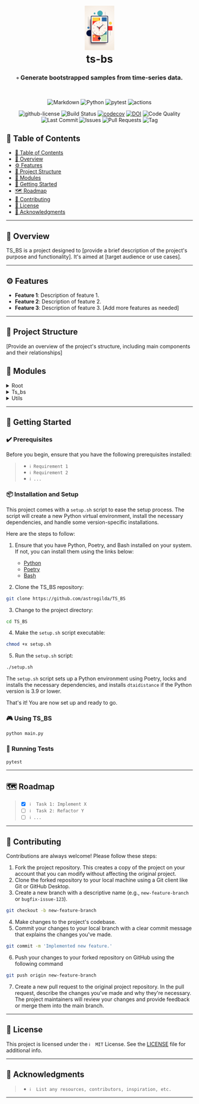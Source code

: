 <div align="center">
    <h1 align="center">
        <img src="https://github.com/astrogilda/TS_BS/blob/main/ts_bs_logo.png" width="80" />
        <!--<img src="https://img.icons8.com/?size=512&id=kTuxVYRKeKEY&format=png" width="80" />-->
        <br> ts-bs
    </h1>
    <h3>◦ Generate bootstrapped samples from time-series data.</h3>
    <br>
    <p align="center">
        <img src="https://img.shields.io/badge/Markdown-000000.svg?stylee&logo=Markdown&logoColor=white" alt="Markdown" />
        <img src="https://img.shields.io/badge/Python-3776AB.svg?stylee&logo=Python&logoColor=white" alt="Python" />
        <img src="https://img.shields.io/badge/Pytest-0A9EDC.svg?stylee&logo=Pytest&logoColor=white" alt="pytest" />
        <img src="https://img.shields.io/badge/GitHub%20Actions-2088FF.svg?style&logo=GitHub-Actions&logoColor=white" alt="actions" />
        <!--
        <img src="https://img.shields.io/badge/GNU%20Bash-4EAA25.svg?style&logo=GNU-Bash&logoColor=white" alt="GNU Bash" />
        <img src="https://img.shields.io/badge/JavaScript-F7DF1E.svg?style&logo=JavaScript&logoColor=black" alt="JavaScript" />
        -->
    </p>
    <!--
    <a href="https://pypi.org/project/readmeai/">
        <img src="https://img.shields.io/pypi/v/readmeai?color=5D6D7E&logo=pypi" alt="pypi-version" />
    </a>
    <a href="https://pypi.org/project/readmeai/">
        <img src="https://img.shields.io/pypi/pyversions/readmeai?color=5D6D7E&logo=python" alt="pypi-python-version" />
    </a>
    <a href="https://pypi.org/project/readmeai/">
        <img src="https://img.shields.io/pypi/dm/readmeai?color=5D6D7E" alt="pypi-downloads" />
    </a>
    -->
    <img src="https://img.shields.io/github/license/eli64s/readme-ai?color=5D6D7E" alt="github-license" />
    </a>
    <img src="https://github.com/astrogilda/TS_BS/workflows/CI/badge.svg" alt="Build Status"/>
    <a href="https://codecov.io/gh/astrogilda/TS_BS"><img src="https://codecov.io/gh/astrogilda/TS_BS/branch/main/graph/badge.svg" alt="codecov"/></a>
    <a href="https://doi.org/10.5281/zenodo.8226496"><img src="https://zenodo.org/badge/DOI/10.5281/zenodo.8226496.svg" alt="DOI"/></a>
    <img src="https://img.shields.io/codeclimate/maintainability/astrogilda/TS_BS" alt="Code Quality"/>
    <img src="https://img.shields.io/github/last-commit/astrogilda/TS_BS" alt="Last Commit"/>
    <img src="https://img.shields.io/github/issues/astrogilda/TS_BS" alt="Issues"/>
    <img src="https://img.shields.io/github/issues-pr/astrogilda/TS_BS" alt="Pull Requests"/>
    <img src="https://img.shields.io/github/v/tag/astrogilda/TS_BS" alt="Tag"/>
</div>



## 📒 Table of Contents
- [📒 Table of Contents](#-table-of-contents)
- [📍 Overview](#-overview)
- [⚙️ Features](#-features)
- [📂 Project Structure](#project-structure)
- [🧩 Modules](#modules)
- [🚀 Getting Started](#-getting-started)
- [🗺 Roadmap](#-roadmap)
- [🤝 Contributing](#-contributing)
- [📄 License](#-license)
- [👏 Acknowledgments](#-acknowledgments)

---


## 📍 Overview

TS_BS is a project designed to [provide a brief description of the project's purpose and functionality]. It's aimed at [target audience or use cases].

---

## ⚙️ Features

- **Feature 1**: Description of feature 1.
- **Feature 2**: Description of feature 2.
- **Feature 3**: Description of feature 3.
[Add more features as needed]

---


## 📂 Project Structure

[Provide an overview of the project's structure, including main components and their relationships]

## 🧩 Modules

<details closed><summary>Root</summary>

| File                                                                                       | Summary                   |
| ---                                                                                        | ---                       |
| [setup.sh](https://github.com/astrogilda/TS_BS/blob/main/setup.sh)                         | HTTPStatus Exception: 429 |
| [commitlint.config.js](https://github.com/astrogilda/TS_BS/blob/main/commitlint.config.js) | HTTPStatus Exception: 429 |
| [CITATION.cff](https://github.com/astrogilda/TS_BS/blob/main/CITATION.cff)                 | HTTPStatus Exception: 429 |

</details>

<details closed><summary>Ts_bs</summary>

| File                                                                                                         | Summary                               |
| ---                                                                                                          | ---                                   |
| [block_generator.py](https://github.com/astrogilda/TS_BS/blob/main/src/ts_bs/block_generator.py)             | HTTPStatus Exception: 429             |
| [markov_sampler.py](https://github.com/astrogilda/TS_BS/blob/main/src/ts_bs/markov_sampler.py)               | HTTPStatus Exception: 429             |
| [time_series_model.py](https://github.com/astrogilda/TS_BS/blob/main/src/ts_bs/time_series_model.py)         | HTTPStatus Exception: 429             |
| [block_length_sampler.py](https://github.com/astrogilda/TS_BS/blob/main/src/ts_bs/block_length_sampler.py)   | HTTPStatus Exception: 429             |
| [bootstrap.py](https://github.com/astrogilda/TS_BS/blob/main/src/ts_bs/bootstrap.py)                         | Prompt exceeds max token limit: 6519. |
| [time_series_simulator.py](https://github.com/astrogilda/TS_BS/blob/main/src/ts_bs/time_series_simulator.py) | HTTPStatus Exception: 429             |
| [py.typed](https://github.com/astrogilda/TS_BS/blob/main/src/ts_bs/py.typed)                                 | HTTPStatus Exception: 429             |
| [block_resampler.py](https://github.com/astrogilda/TS_BS/blob/main/src/ts_bs/block_resampler.py)             | HTTPStatus Exception: 429             |
| [tsfit.py](https://github.com/astrogilda/TS_BS/blob/main/src/ts_bs/tsfit.py)                                 | HTTPStatus Exception: 429             |

</details>

<details closed><summary>Utils</summary>

| File                                                                                               | Summary                   |
| ---                                                                                                | ---                       |
| [types.py](https://github.com/astrogilda/TS_BS/blob/main/src/ts_bs/utils/types.py)                 | HTTPStatus Exception: 429 |
| [validate.py](https://github.com/astrogilda/TS_BS/blob/main/src/ts_bs/utils/validate.py)           | HTTPStatus Exception: 429 |
| [odds_and_ends.py](https://github.com/astrogilda/TS_BS/blob/main/src/ts_bs/utils/odds_and_ends.py) | HTTPStatus Exception: 429 |

</details>

---

## 🚀 Getting Started

### ✔️ Prerequisites

Before you begin, ensure that you have the following prerequisites installed:
> - `ℹ️ Requirement 1`
> - `ℹ️ Requirement 2`
> - `ℹ️ ...`

### 📦 Installation and Setup

This project comes with a `setup.sh` script to ease the setup process. The script will create a new Python virtual environment, install the necessary dependencies, and handle some version-specific installations.

Here are the steps to follow:

1. Ensure that you have Python, Poetry, and Bash installed on your system. If not, you can install them using the links below:
    - [Python](https://www.python.org/downloads/)
    - [Poetry](https://python-poetry.org/docs/#installation)
    - [Bash](https://www.gnu.org/software/bash/)

2. Clone the TS_BS repository:
```sh
git clone https://github.com/astrogilda/TS_BS
```

3. Change to the project directory:
```sh
cd TS_BS
```

4. Make the `setup.sh` script executable:
```sh
chmod +x setup.sh
```

5. Run the `setup.sh` script:
```sh
./setup.sh
```

The `setup.sh` script sets up a Python environment using Poetry, locks and installs the necessary dependencies, and installs `dtaidistance` if the Python version is 3.9 or lower.

That's it! You are now set up and ready to go.

### 🎮 Using TS_BS

```sh
python main.py
```

### 🧪 Running Tests
```sh
pytest
```

---


## 🗺 Roadmap

> - [X] `ℹ️  Task 1: Implement X`
> - [ ] `ℹ️  Task 2: Refactor Y`
> - [ ] `ℹ️ ...`


---

## 🤝 Contributing

Contributions are always welcome! Please follow these steps:
1. Fork the project repository. This creates a copy of the project on your account that you can modify without affecting the original project.
2. Clone the forked repository to your local machine using a Git client like Git or GitHub Desktop.
3. Create a new branch with a descriptive name (e.g., `new-feature-branch` or `bugfix-issue-123`).
```sh
git checkout -b new-feature-branch
```
4. Make changes to the project's codebase.
5. Commit your changes to your local branch with a clear commit message that explains the changes you've made.
```sh
git commit -m 'Implemented new feature.'
```
6. Push your changes to your forked repository on GitHub using the following command
```sh
git push origin new-feature-branch
```
7. Create a new pull request to the original project repository. In the pull request, describe the changes you've made and why they're necessary.
The project maintainers will review your changes and provide feedback or merge them into the main branch.

---

## 📄 License

This project is licensed under the `ℹ️  MIT` License. See the [LICENSE](https://docs.github.com/en/communities/setting-up-your-project-for-healthy-contributions/adding-a-license-to-a-repository) file for additional info.

---

## 👏 Acknowledgments

> - `ℹ️  List any resources, contributors, inspiration, etc.`

---
